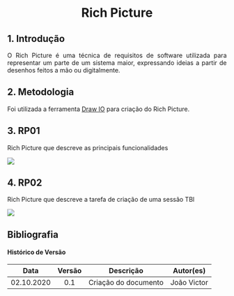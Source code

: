 # <center>Rich Picture

<div align="justify">

## 1. Introdução
O Rich Picture é uma técnica de requisitos de software utilizada para representar um parte de um sistema maior, expressando ideias a partir de desenhos feitos a mão ou digitalmente. 


## 2. Metodologia
Foi utilizada a ferramenta <a href="https://app.diagrams.net/">Draw IO</a> para criação do Rich Picture.

## 3. RP01

Rich Picture que descreve as principais funcionalidades

<img src="./_media/RC_geral.jpg">


## 4. RP02

Rich Picture que descreve a tarefa de criação de uma sessão TBl

<img src="../RC_criar_sessao_TBL.jpg">

</div>

## Bibliografia



#### Histórico de Versão
| Data       | Versão | Descrição                  | Autor(es)          |
|:----------:|:------:|:--------------------------:|:------------------:|
| 02.10.2020 | 0.1    | Criação do documento       | João Victor |

